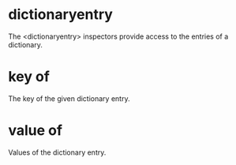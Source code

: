 # dictionaryentry

The &lt;dictionaryentry&gt; inspectors provide access to the entries of a dictionary.

# key of <dictionaryentry>

The key of the given dictionary entry.

# value of <dictionaryentry>

Values of the dictionary entry.
